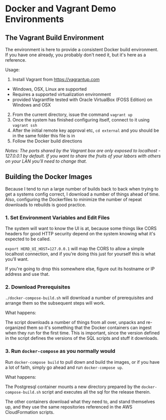 # Docker and Vagrant Demo Environments

## The Vagrant Build Environment

The environment is here to provide a consistent Docker build environment. If you have one already,
you probably don't need it, but it's here as a reference. 

Usage:

1. Install Vagrant from https://vagrantup.com
  * Windows, OSX, Linux are supported
  * Requires a supported virtualization environment
  * provided Vagrantfile tested with Oracle VirtualBox (FOSS Edition) on Windows and OSX
2. From the current directory, issue the command `vagrant up`
3. Once the system has finished configuring itself, connect to it using `vagrant ssh`
4. After the initial remote key approval etc, `cd external` and you should be in the same
   folder this file is in
5. Follow the Docker build directions

*Notes: The ports shared by the Vagrant box are only exposed to localhost - 127.0.0.1 by default. If you want to share the fruits of
your labors with others on your LAN you'll need to change that.*


## Building the Docker Images

Because I tend to run a large number of builds back to back when trying to get a systems config
correct, I download a number of things ahead of time. Also, configuring the Dockerfiles to
minimize the number of repeat downloads to rebuilds is good practice.

### 1. Set Environment Variables and Edit Files

The system will want to know the UI is at, because some things like CORS headers for good 
HTTP security depend on the system knowing what it's expected to be called. 

`export HERD_UI_HOST=127.0.0.1` will map the CORS to allow a simple localhost connection, and if you're doing 
this just for yourself this is what you'll want.

If you're going to drop this somewhere else, figure out its hostname or IP address and use that.

### 2. Download Prerequisites

`./docker-compose-build.sh` will download a number of prerequisites and arrange them so the subsequent 
steps will work.

What happens:

The script downloads a number of things from all over, unpacks and re-organized them so it's something
that the Docker containers can ingest when they run for the first time. This is important, since the
version defined in the script defines the versions of the SQL scripts and stuff it downloads.

### 3. Run `docker-compose` as you normally would

Run `docker-compose build` to pull down and build the images, or if you have a lot of faith,
simply go ahead and run `docker-compose up`.

What happens:

The Postgresql container mounts a new directory prepared by the `docker-compose-build.sh` script and executes
all the sql for the release therein. 

The other containers download what they need to, and stand themselves up, and they use the same repositories referenced
in the AWS CloudFormation scripts.